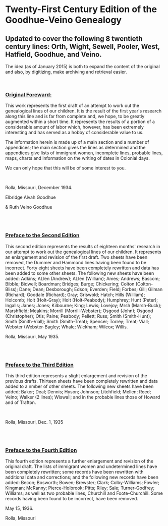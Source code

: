 <h1><b>Twenty-First Century Edition of the Goodhue-Veino Genealogy</b></h1>
<h2>Updated to cover the following 8 twentieth century lines: Orth, Wight, Sewell, Pooler, West, Hatfield, Goodhue, and Veino.</h2>
<p>The idea (as of January 2015) is both to expand the content of the original and also, by digitizing, make archiving and retrieval easier.</p>
<br>
<h3><u>Original Foreward:</u></h3>
<p>This work represents the first draft of an attempt to work out the genealogical lines of our children. It is the result of the first year's research along this line and is far from complete and, we hope, to be greatly augmented within a short time. It represents the results of a portion of a considerable amount of labor which, however, has been extremely interesting and has served as a hobby of considerable value to us.</p>
<p>The information herein is made up of a main section and a number of appendices; the main section gives the lines as determined and the appendices give lists of immigrant women, incomplete lines, probable lines, maps, charts and information on the writing of dates in Colonial days.</p>
<p>We can only hope that this will be of some interest to you.</p>
<br>
<p>Rolla, Missouri, December 1934.</p>
<p>Elbridge Alvah Goodhue</p>
<p>& Ruth Veino Goodhue</p>
<br><br>
<h3><u>Preface to the Second Edition</u></h3>
<p>This second edition represents the results of eighteen months' research in our attempt to work out the genealogical lines of our children. It represents an enlargement and revision of the first draft. Two sheets have been removed, the Dummer and Hammond lines having been found to be incorrect. Forty eight sheets have been completely rewritten and data has been added to some other sheets. The following new sheets have been added: Adkins; ALlen (Andrew); ALlen (William); Ames; Andrews; Bascom; Bibble; Bidwell; Boardman; Bridges; Burge; Chickering; Colton (Colton-Bliss); Dane; Dean; Desborough; Edson; Everden; Field; Forbes; Gill; Gilman (Richard); Goodale (Richard); Gray; Griswold; Hatch; Hills (William); Holcomb; Holt (Holt-Gray); Holt (Holt-Peabody); Humphrey; Hunt (Peter); Ingalls; Janes; Jones; Kilbourne; King; Lewis; Lovejoy; Mrsh (Marsh-Buck); Marshfield; Meakins; Morrill (Morrill-Webster); Osgood (John); Osgood (Christopher); Otis; Paine; Peabody; Pellett; Russ; Smith (Smith-Hunt); Smith (Smith-Viall); Smith (Smith-Treat); Spencer; Torrey; Treat; Viall; Webster (Webster-Bagley; Whale; Wickham; Wilcox; Willis.<p>
<p>Rolla, Missouri, May 1935.<p>
<br><br>
<h3><u>Preface to the Third Edition</u></h3>
<p>This third edition represents a slight enlargement and revision of the previous drafts. Thirteen sheets have been completely rewritten and data added to a nmber of other sheets. The following new sheets have been added; Baker; Deal; Dennis; Hyson; Johnson; Litchfield; Mellen; Reed; Veino; Walker (2 lines); Wiswall; and in the probable lines those of Howard and of Trafton.</p>
<br>
<p>Rolla, Missouri, Dec. 1, 1935</p>
<br><br>
<h3><u>Preface to the Fourth Edition</u></h3>
<p>This fourth edition represents a further enlargement and revision of the original draft. The lists of immigrant women and undetermined lines have been completely rewritten; some records have been rewritten with additional data and corrections; and the following new records have been added: Becon; Bosworth; Bowen; Brewster; Clark; Colby-Williams; Fowler; Kingman; McRanny; Pierce-Holbrook; Pitts; Riley; Sale; Turner-Godfrey; Williams; as well as two probable lines, Churchill and Foote-Churchill. Some records having been found to be incorrect, have been removed.</p>
<p>May 15, 1936.</p>
<p>Rolla, Missouri</p>

